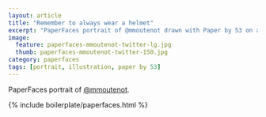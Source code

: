 ```yaml
---
layout: article
title: "Remember to always wear a helmet"
excerpt: "PaperFaces portrait of @mmoutenot drawn with Paper by 53 on an iPad."
image: 
  feature: paperfaces-mmoutenot-twitter-lg.jpg
  thumb: paperfaces-mmoutenot-twitter-150.jpg
category: paperfaces
tags: [portrait, illustration, paper by 53]
---
```


PaperFaces portrait of [@mmoutenot](http://twitter.com/mmoutenot).

{% include boilerplate/paperfaces.html %}
